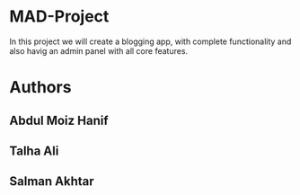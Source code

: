 # MAD-Project
<p>In this project we will create a blogging app, with complete functionality and also havig an admin panel with all core features.</p>
</hr>

# Authors
## Abdul Moiz Hanif
## Talha Ali
## Salman Akhtar

